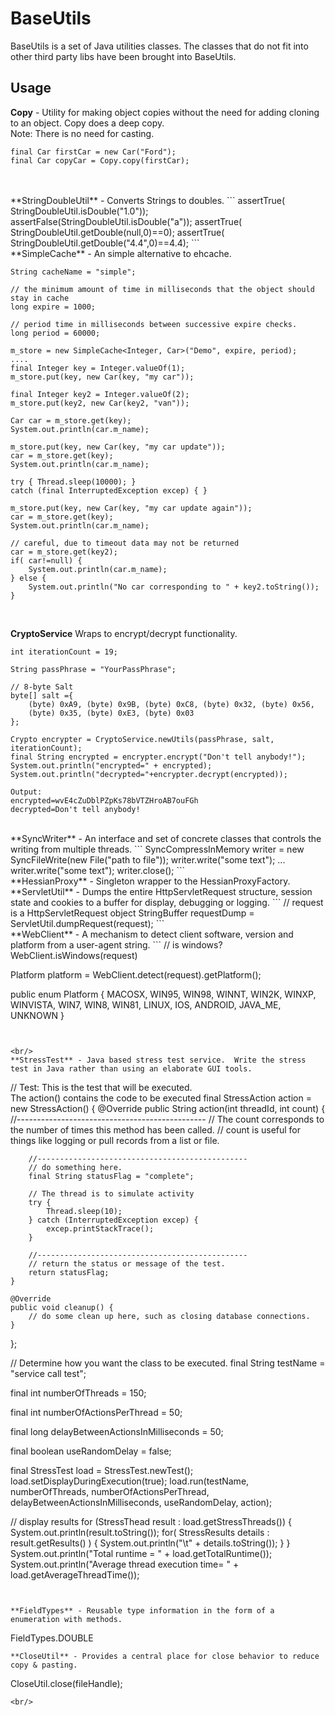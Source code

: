 BaseUtils
========

BaseUtils is a set of Java utilities classes.  The classes that do not fit into other third party libs have been brought into BaseUtils.

## Usage

**Copy** - Utility for making object copies without the need for adding cloning to an object.  Copy does a deep copy.<br/>
Note: There is no need for casting.

```
final Car firstCar = new Car("Ford");
final Car copyCar = Copy.copy(firstCar);
```
<br/>

<br/>
**StringDoubleUtil** - Converts Strings to doubles.
```
assertTrue( StringDoubleUtil.isDouble("1.0"));
assertFalse(StringDoubleUtil.isDouble("a"));
assertTrue( StringDoubleUtil.getDouble(null,0)==0);
assertTrue( StringDoubleUtil.getDouble("4.4",0)==4.4);
```

<br/>
**SimpleCache<I, T>** - An simple alternative to ehcache.

```
String cacheName = "simple";

// the minimum amount of time in milliseconds that the object should stay in cache
long expire = 1000; 

// period time in milliseconds between successive expire checks.
long period = 60000; 

m_store = new SimpleCache<Integer, Car>("Demo", expire, period);
....
final Integer key = Integer.valueOf(1);
m_store.put(key, new Car(key, "my car"));

final Integer key2 = Integer.valueOf(2);
m_store.put(key2, new Car(key2, "van"));

Car car = m_store.get(key);
System.out.println(car.m_name);

m_store.put(key, new Car(key, "my car update"));
car = m_store.get(key);
System.out.println(car.m_name);

try { Thread.sleep(10000); } 
catch (final InterruptedException excep) { }

m_store.put(key, new Car(key, "my car update again"));
car = m_store.get(key);
System.out.println(car.m_name);

// careful, due to timeout data may not be returned
car = m_store.get(key2);
if( car!=null) {
	System.out.println(car.m_name);
} else {
	System.out.println("No car corresponding to " + key2.toString());
}
```
<br/>


**CryptoService** Wraps to encrypt/decrypt functionality.

```
int iterationCount = 19;

String passPhrase = "YourPassPhrase";

// 8-byte Salt
byte[] salt ={ 
	(byte) 0xA9, (byte) 0x9B, (byte) 0xC8, (byte) 0x32, (byte) 0x56,
	(byte) 0x35, (byte) 0xE3, (byte) 0x03 
};

Crypto encrypter = CryptoService.newUtils(passPhrase, salt, iterationCount);
final String encrypted = encrypter.encrypt("Don't tell anybody!");
System.out.println("encrypted=" + encrypted);
System.out.println("decrypted="+encrypter.decrypt(encrypted));

Output:
encrypted=wvE4cZuDblPZpKs78bVTZHroAB7ouFGh
decrypted=Don't tell anybody!
```		

<br/>
**SyncWriter** - An interface and set of concrete classes that controls the writing from multiple threads.
```		
SyncCompressInMemory writer = new SyncFileWrite(new File("path to file"));
writer.write("some text");
...
writer.write("some text");
writer.close();
```		

<br/>
**HessianProxy** - Singleton wrapper to the HessianProxyFactory.

<br/>
**ServletUtil** - Dumps the entire HttpServletRequest structure, session state and cookies to a buffer for display, debugging or logging.
```
// request is a HttpServletRequest object
StringBuffer requestDump = ServletUtil.dumpRequest(request); 
```

<br/>
**WebClient** - A mechanism to detect client software, version and platform from a user-agent string.
```
// is windows?
WebClient.isWindows(request)

Platform platform =  WebClient.detect(request).getPlatform();

public enum Platform {
    MACOSX,
    WIN95,
    WIN98,
    WINNT,
    WIN2K,
    WINXP,
    WINVISTA,
    WIN7,
    WIN8,
    WIN81,
    LINUX,
    IOS,
    ANDROID,
    JAVA_ME,
    UNKNOWN
}
```


<br/>
**StressTest** - Java based stress test service.  Write the stress test in Java rather than using an elaborate GUI tools.
```
// Test: This is the test that will be executed.   
The action() contains the code to be executed
final  StressAction action = new StressAction() {
	@Override
	public String action(int threadId, int count) {
		//-----------------------------------------------
		// The count corresponds to the number of times this method has been called.
		// count is useful for things like logging or pull records from a list or file.

		//-----------------------------------------------
		// do something here.
		final String statusFlag = "complete";

		// The thread is to simulate activity
		try {
			Thread.sleep(10);
		} catch (InterruptedException excep) {
			excep.printStackTrace();
		}

		//-----------------------------------------------
		// return the status or message of the test.
		return statusFlag;
	}

	@Override
	public void cleanup() {
		// do some clean up here, such as closing database connections.
	}
};

// Determine how you want the class to be executed.
final String testName = "service call test";

final int numberOfThreads = 150;

final int numberOfActionsPerThread = 50;

final long delayBetweenActionsInMilliseconds = 50;

final boolean useRandomDelay = false;

final StressTest load = StressTest.newTest();
load.setDisplayDuringExecution(true);
load.run(testName, numberOfThreads, numberOfActionsPerThread,
	delayBetweenActionsInMilliseconds, useRandomDelay, action);

// display results
for (StressThead result : load.getStressThreads()) {
	System.out.println(result.toString());
	for( StressResults details : result.getResults() ) {
		System.out.println("\t" + details.toString());
	}
}
System.out.println("Total runtime = " + load.getTotalRuntime());
System.out.println("Average thread execution time= " + load.getAverageThreadTime());
```


**FieldTypes** - Reusable type information in the form of a enumeration with methods.

```
FieldTypes.DOUBLE
```
**CloseUtil** - Provides a central place for close behavior to reduce copy & pasting.

```
CloseUtil.close(fileHandle);
```
<br/>
